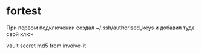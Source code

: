 # fortest
При первом подключении создал ~/.ssh/authorised_keys и добавил туда свой ключ

vault secret md5 from involve-it